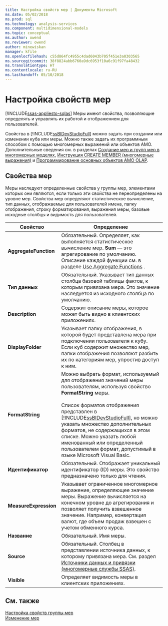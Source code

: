 ```yaml
---
title: Настройка свойств мер | Документы Microsoft
ms.date: 05/02/2018
ms.prod: sql
ms.technology: analysis-services
ms.component: multidimensional-models
ms.topic: conceptual
ms.author: owend
ms.reviewer: owend
author: minewiskan
manager: kfile
ms.openlocfilehash: c55d864fc4955c4dad6043b705f451e3a0303565
ms.sourcegitcommit: 38f8824abb6760a9dc6953f10a6c91f97fa48432
ms.translationtype: HT
ms.contentlocale: ru-RU
ms.lasthandoff: 05/10/2018
---
```

# <a name="configure-measure-properties"></a>Настройка свойств мер
[!INCLUDE[ssas-appliesto-sqlas](../../includes/ssas-appliesto-sqlas.md)]
  Меры имеют свойства, позволяющие определять и управлять их работой и отображением для пользователей.  
  
 Свойства в [!INCLUDE[ssBIDevStudioFull](../../includes/ssbidevstudiofull-md.md)] можно задать при создании или изменении куба или меры. Можно также задать их программным способом с помощью многомерных выражений или объектов AMO. Дополнительные сведения см. в разделах [Создание мер и групп мер в многомерных моделях](../../analysis-services/multidimensional-models/create-measures-and-measure-groups-in-multidimensional-models.md), [Инструкция CREATE MEMBER (многомерные выражения)](../../mdx/mdx-data-definition-create-member.md) и [Программирование основных объектов AMO OLAP](../../analysis-services/multidimensional-models/analysis-management-objects/programming-amo-olap-basic-objects.md).  
  
## <a name="measure-properties"></a>Свойства мер  
 Меры наследуют определенные свойства у группы мер, элементами которых они являются, если только эти свойства не переопределены на уровне мер. Свойства мер определяют статистическое вычисление, тип данных, отображаемые для пользователей имена, папку отображения, строку форматирования, выражения меры, базовые исходные столбцы и видимость для пользователей.  
  
|Свойство|Определение|  
|--------------|----------------|  
|**AggregateFunction**|Обязательный. Определяет, как выполняется статистическое вычисление мер. **Sum** — это агрегирование по умолчанию. Описание каждой функции см. в разделе [Use Aggregate Functions](../../analysis-services/multidimensional-models/use-aggregate-functions.md) .|  
|**Тип данных**|Обязательный. Указывает тип данных столбца базовой таблицы фактов, к которым привязана мера. Это значение наследуется из исходного столбца по умолчанию.|  
|**Description**|Содержит описание меры, которое может быть видно в клиентских приложениях.|  
|**DisplayFolder**|Указывает папку отображения, в которой будет представлена мера при подключении пользователя к кубу. Если куб содержит множество мер, папки отображения позволяют разбить их по категориям мер, упростив доступ к ним.|  
|**FormatString**|Можно выбрать формат, используемый для отображения значений меры пользователям, используя свойство **FormatString** меры.<br /><br /> Список форматов отображения представлен в [!INCLUDE[ssBIDevStudioFull](../../includes/ssbidevstudiofull-md.md)], но можно указать множество дополнительных форматов, не содержащихся в этом списке. Можно указать любой именованный или определенный пользователем формат, допустимый в языке Microsoft Visual Basic.|  
|**Идентификатор**|Обязательный. Отображает уникальный идентификатор (ID) меры. Это свойство предназначено только для чтения.|  
|**MeasureExpression**|Указывает ограниченное многомерное выражение, определяющее значение меры. Выражение вычисляется на конечном уровне до агрегирования и позволяет получить взвешенное значение. Например, конвертация валют, где объем продаж взвешен с учетом обменного курса.|  
|**Название**|Обязательный. Имя меры.|  
|**Source**|Обязательный. Столбец в представлении источника данных, к которому привязана мера. См. раздел [Источники данных и привязки (многомерные службы SSAS)](../../analysis-services/multidimensional-models/data-sources-and-bindings-ssas-multidimensional.md).|  
|**Visible**|Определяет видимость меры в клиентских приложениях.|  
  
## <a name="see-also"></a>См. также  
 [Настройка свойств группы мер](../../analysis-services/multidimensional-models/configure-measure-group-properties.md)   
 [Изменение мер](../../analysis-services/lesson-3-1-modifying-measures.md)  
  
  
